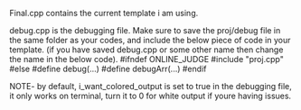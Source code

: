 Final.cpp contains the current template i am using.

debug.cpp is the debugging file. Make sure to save the proj/debug file in the same folder as your codes, and include the below piece of code in your template. (if you have saved debug.cpp or some other name then change the name in the below code).
#ifndef ONLINE_JUDGE
#include "proj.cpp"
#else
#define debug(...)
#define debugArr(...)
#endif

NOTE- by default, i_want_colored_output is set to true in the debugging file, it only works on terminal, turn it to 0 for white output if youre having issues.
